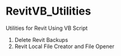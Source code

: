 # RevitVB_Utilities
Utilities for Revit Using VB Script
1. Delete Revit Backups
2. Revit Local File Creator and File Opener
